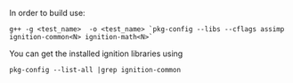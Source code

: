 In order to build use: 

```
g++ -g <test_name>  -o <test_name> `pkg-config --libs --cflags assimp ignition-common<N> ignition-math<N>`
```
You can get the installed ignition libraries using

```
pkg-config --list-all |grep ignition-common
```

